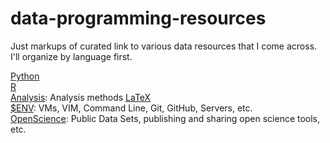 data-programming-resources
==========================

Just markups of curated link to various data resources that I come across. I'll organize by language first.

[Python](python.md)  
[R](R.md)  
[Analysis](analysis.md): Analysis methods
[LaTeX](LaTeX.md)  
[$ENV](env.md): VMs, VIM, Command Line, Git, GitHub, Servers, etc.  
[OpenScience](openscience.md): Public Data Sets, publishing and sharing open science tools, etc.  
